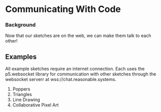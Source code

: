 # Communicating With Code

### Background

Now that our sketches are on the web, we can make them talk to each other!

## Examples

All example sketches require an internet connection. Each uses the p5.websocket library for communication with other sketches through the websocket serverr at wss://chat.reasonable.systems.

1. Poppers
1. Triangles
1. Line Drawing
1. Collaborative Pixel Art
